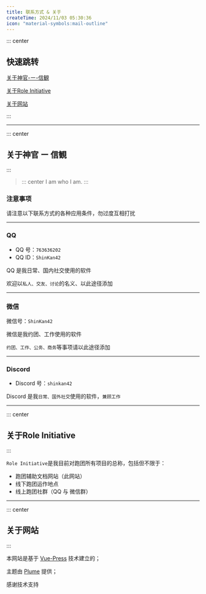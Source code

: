 ```yaml
---
title: 联系方式 & 关于
createTime: 2024/11/03 05:30:36
icon: "material-symbols:mail-outline"
---
```


::: center

## **快速跳转**

[关于神官-ー-信観](#关于神官-ー-信観)

[关于Role Initiative](#关于role-initiative)

[关于网站](#关于网站)

:::

---

::: center

## **关于神官 ー 信観**

:::

> ::: center
> I am who I am.
> :::

### **注意事项**

请注意以下联系方式的各种应用条件，勿过度互相打扰

---

<LinkCard title="/// PLACEHOLDER ///" href="https://qm.qq.com/q/foVPamHWfK">

### **QQ**

- QQ 号：`763636202`
- QQ ID：`ShinKan42`

QQ 是我日常、国内社交使用的软件

欢迎以`私人、交友、讨论`的名义、以此途径添加

</LinkCard>

---

<Card title="/// PLACEHOLDER ///">

### **微信**

微信号：`ShinKan42`

微信是我约团、工作使用的软件

`约团、工作、公务、商务`等事项请以此途径添加

</Card>

---

<LinkCard title="/// PLACEHOLDER ///" href="https://discord.gg/tbgra5cAtH">

### **Discord**

- Discord 号：`shinkan42`

Discord 是我`日常、国外社交`使用的软件，`兼顾工作`

</LinkCard>

---

::: center

## **关于Role Initiative**

:::

`Role Initiative`是我目前对跑团所有项目的总称，包括但不限于：

- 跑团辅助文档网站（此网站）
- 线下跑团运作地点
- 线上跑团社群（QQ 与 微信群）

---

::: center

## **关于网站**

:::

本网站是基于 [Vue-Press](https://ecosystem.vuejs.press/zh/) 技术建立的；

主题由 [Plume](https://theme-plume.vuejs.press/) 提供；

感谢技术支持
